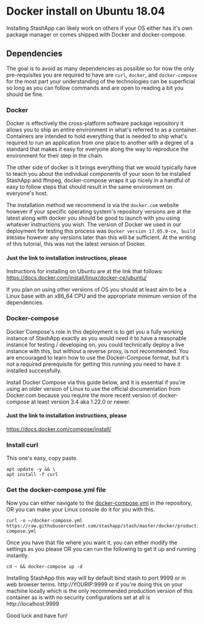 # Docker install on Ubuntu 18.04
Installing StashApp can likely work on others if your OS either has it's own package manager or comes shipped with Docker and docker-compose.

## Dependencies
The goal is to avoid as many dependencies as possible so for now the only pre-requisites you are required to have are `curl`, `docker`, and `docker-compose` for the most part your understanding of the technologies can be superficial so long as you can follow commands and are open to reading a bit you should be fine.

### Docker

Docker is effectively the cross-platform software package repository it allows you to ship an entire environment in what's referred to as a container. Containers are intended to hold everything that is needed to ship what's required to run an application from one place to another with a degree of a standard that makes it easy for everyone along the way to reproduce the environment for their step in the chain.

The other side of docker is it brings everything that we would typically have to teach you about the individual components of your soon to be installed StashApp and ffmpeg, docker-compose wraps it up nicely in a handful of easy to follow steps that should result in the same environment on everyone's host.

The installation method we recommend is via the `docker.com` website however if your specific operating system's repository versions are at the latest along with docker you should be good to launch with you using whatever instructions you wish.  The version of Docker we used in our deployment for testing this process was `Docker version 17.05.0-ce, build 89658be` however any versions later than this will be sufficient.  At the writing of this tutorial, this was not the latest version of Docker.

#### Just the link to installation instructions, please
Instructions for installing on Ubuntu are at the link that follows:
https://docs.docker.com/install/linux/docker-ce/ubuntu/

If you plan on using other versions of OS you should at least aim to be a Linux base with an x86_64 CPU and the appropriate minimum version of the dependencies.

### Docker-compose
Docker Compose's role in this deployment is to get you a fully working instance of StashApp exactly as you would need it to have a reasonable instance for testing / developing on, you could technically deploy a live instance with this, but without a reverse proxy, is not recommended.  You are encouraged to learn how to use the Docker-Compose format, but it's not a required prerequisite for getting this running you need to have it installed successfully.

Install Docker Compose via this guide below, and it is essential if you're using an older version of Linux to use the official documentation from Docker.com because you require the more recent version of docker-compose at least version 3.4 aka 1.22.0 or newer.

#### Just the link to installation instructions, please
https://docs.docker.com/compose/install/

### Install curl
This one's easy, copy paste.

```
apt update -y && \
apt install -f curl
```

### Get the docker-compose.yml file

Now you can either navigate to the [docker-compose.yml](https://raw.githubusercontent.com/stashapp/stash/master/docker/production/docker-compose.yml) in the repository, OR you can make your Linux console do it for you with this.

```
curl -o ~/docker-compose.yml https://raw.githubusercontent.com/stashapp/stash/master/docker/production/docker-compose.yml
```

Once you have that file where you want it, you can either modify the settings as you please OR you can run the following to get it up and running instantly.

```
cd ~ && docker-compose up -d
```

Installing StashApp this way will by default bind stash to port 9999 or in web browser terms.  http://YOURIP:9999 or if you're doing this on your machine locally which is the only recommended production version of this container as is with no security configurations set at all is http://localhost:9999

Good luck and have fun!
